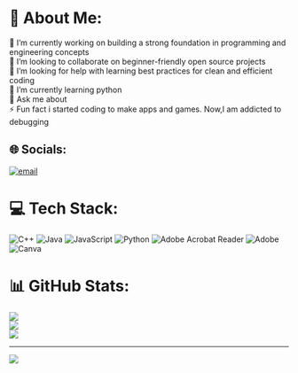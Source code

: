 # 💫 About Me:
🔭 I’m currently working on building a strong foundation in programming and engineering concepts <br>👯 I’m looking to collaborate on beginner-friendly open source projects<br>🤝 I’m looking for help with learning best practices for clean and efficient coding<br>🌱 I’m currently learning python<br>💬 Ask me about<br>⚡ Fun fact  i started coding to make apps and games. Now,I am addicted to debugging


## 🌐 Socials:
[![email](https://img.shields.io/badge/Email-D14836?logo=gmail&logoColor=white)](mailto:selinrose.official@gmail.com) 

# 💻 Tech Stack:
![C++](https://img.shields.io/badge/c++-%2300599C.svg?style=for-the-badge&logo=c%2B%2B&logoColor=white) ![Java](https://img.shields.io/badge/java-%23ED8B00.svg?style=for-the-badge&logo=openjdk&logoColor=white) ![JavaScript](https://img.shields.io/badge/javascript-%23323330.svg?style=for-the-badge&logo=javascript&logoColor=%23F7DF1E) ![Python](https://img.shields.io/badge/python-3670A0?style=for-the-badge&logo=python&logoColor=ffdd54) ![Adobe Acrobat Reader](https://img.shields.io/badge/Adobe%20Acrobat%20Reader-EC1C24.svg?style=for-the-badge&logo=Adobe%20Acrobat%20Reader&logoColor=white) ![Adobe](https://img.shields.io/badge/adobe-%23FF0000.svg?style=for-the-badge&logo=adobe&logoColor=white) ![Canva](https://img.shields.io/badge/Canva-%2300C4CC.svg?style=for-the-badge&logo=Canva&logoColor=white)
# 📊 GitHub Stats:
![](https://github-readme-stats.vercel.app/api?username=selinroseshaju&theme=cobalt&hide_border=false&include_all_commits=false&count_private=false)<br/>
![](https://nirzak-streak-stats.vercel.app/?user=selinroseshaju&theme=cobalt&hide_border=false)<br/>
![](https://github-readme-stats.vercel.app/api/top-langs/?username=selinroseshaju&theme=cobalt&hide_border=false&include_all_commits=false&count_private=false&layout=compact)

---
[![](https://visitcount.itsvg.in/api?id=selinroseshaju&icon=0&color=0)](https://visitcount.itsvg.in)

<!-- Proudly created with GPRM ( https://gprm.itsvg.in ) -->
